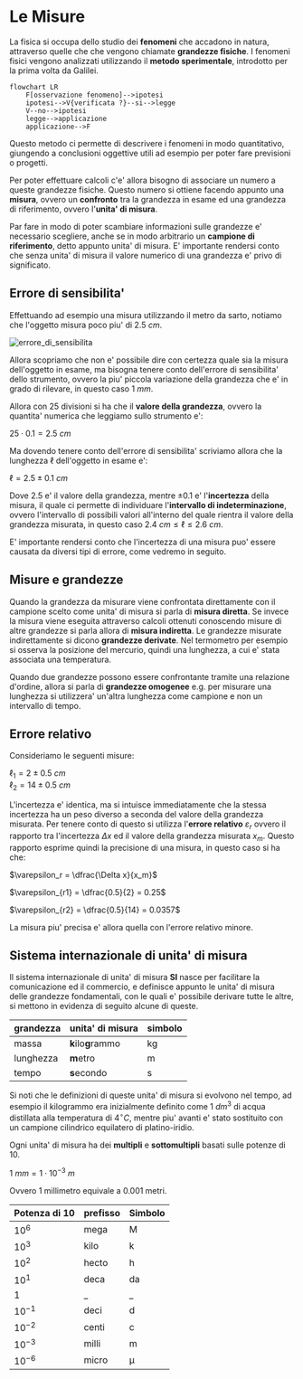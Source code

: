 # Le Misure  

La fisica si occupa dello studio dei **fenomeni** che accadono in natura, attraverso quelle che che vengono chiamate **grandezze fisiche**. I fenomeni fisici vengono analizzati utilizzando il **metodo sperimentale**, introdotto per la prima volta da Galilei.    

```mermaid
flowchart LR
    F[osservazione fenomeno]-->ipotesi
    ipotesi-->V{verificata ?}--si-->legge
    V--no-->ipotesi
    legge-->applicazione
    applicazione-->F
```

Questo metodo ci permette di descrivere i fenomeni in modo quantitativo, giungendo a conclusioni oggettive utili ad esempio per poter fare previsioni o progetti.  

Per poter effettuare calcoli c'e' allora bisogno di associare un numero a queste grandezze fisiche. Questo numero si ottiene facendo appunto una **misura**, ovvero un **confronto** tra la grandezza in esame ed una grandezza di riferimento, ovvero l'**unita' di misura**.  

Par fare in modo di poter scambiare informazioni sulle grandezze e' necessario scegliere, anche se in modo arbitrario un **campione di riferimento**, detto appunto unita' di misura. E' importante rendersi conto che senza unita' di misura il valore numerico di una grandezza e' privo di significato.  


## Errore di sensibilita'  

Effettuando ad esempio una misura utilizzando il metro da sarto, notiamo che l'oggetto misura poco piu' di $2.5\ cm$.  

![errore_di_sensibilita](https://github.com/dennyb87/phoenomena/assets/7195133/35473062-11da-4477-91a6-3dafc1c505e8)  

Allora scopriamo che non e' possibile dire con certezza quale sia la misura dell'oggetto in esame, ma bisogna tenere conto dell'errore di sensibilita' dello strumento, ovvero la piu' piccola variazione della grandezza che e' in grado di rilevare, in questo caso $1\ mm$.  

Allora con 25 divisioni si ha che il **valore della grandezza**, ovvero la quantita' numerica che leggiamo sullo strumento e':  

$25 \cdot 0.1 = 2.5\ cm$  

Ma dovendo tenere conto dell'errore di sensibilita' scriviamo allora che la lunghezza $\ell$ dell'oggetto in esame e':  

$\ell = 2.5\pm0.1\ cm$  

Dove $2.5$ e' il valore della grandezza, mentre $\pm0.1$ e' l'**incertezza** della misura, il quale ci permette di individuare l'**intervallo di indeterminazione**, ovvero l'intervallo di possibili valori all'interno del quale rientra il valore della grandezza misurata, in questo caso $2.4\ cm \le \ell \le 2.6\ cm$.  

E' importante rendersi conto che l'incertezza di una misura puo' essere causata da diversi tipi di errore, come vedremo in seguito.  

## Misure e grandezze  

Quando la grandezza da misurare viene confrontata direttamente con il campione scelto come unita' di misura si parla di **misura diretta**. Se invece la misura viene eseguita attraverso calcoli ottenuti conoscendo misure di altre grandezze si parla allora di **misura indiretta**. Le grandezze misurate indirettamente si dicono **grandezze derivate**. Nel termometro per esempio si osserva la posizione del mercurio, quindi una lunghezza, a cui e' stata associata una temperatura.  

Quando due grandezze possono essere confrontante tramite una relazione d'ordine, allora si parla di **grandezze omogenee** e.g. per misurare una lunghezza si utilizzera' un'altra lunghezza come campione e non un intervallo di tempo.  

## Errore relativo  

Consideriamo le seguenti misure:  

$\ell_1 = 2\pm 0.5\ cm$  
$\ell_2 = 14\pm 0.5\ cm$  

L'incertezza e' identica, ma si intuisce immediatamente che la stessa incertezza ha un peso diverso a seconda del valore della grandezza misurata. Per tenere conto di questo si utilizza l'**errore relativo** $\varepsilon_r$ ovvero il rapporto tra l'incertezza $\Delta x$ ed il valore della grandezza misurata $x_m$. Questo rapporto esprime quindi la precisione di una misura, in questo caso si ha che:  

$\varepsilon_r = \dfrac{\Delta x}{x_m}$  

$\varepsilon_{r1} = \dfrac{0.5}{2} = 0.25$  

$\varepsilon_{r2} = \dfrac{0.5}{14} = 0.0357$  

La misura piu' precisa e' allora quella con l'errore relativo minore.  

## Sistema internazionale di unita' di misura  

Il sistema internazionale di unita' di misura **SI** nasce per facilitare la comunicazione ed il commercio, e definisce appunto le unita' di misura delle grandezze fondamentali, con le quali e' possibile derivare tutte le altre, si mettono in evidenza di seguito alcune di queste.  

| grandezza | unita' di misura   | simbolo |
| --------- | ------------------ | ------- |
| massa     | **k**ilo**g**rammo | kg      |
| lunghezza | **m**etro          | m       |
| tempo     | **s**econdo        | s       |

Si noti che le definizioni di queste unita' di misura si evolvono nel tempo, ad esempio il kilogrammo era inizialmente definito come $1\ dm^3$ di acqua distillata alla temperatura di $4^\circ C$, mentre piu' avanti e' stato sostituito con un campione cilindrico equilatero di platino-iridio.  

Ogni unita' di misura ha dei **multipli** e **sottomultipli**  basati sulle potenze di 10.  

$1\ mm = 1 \cdot 10^{-3}\ m$  

Ovvero $1$ millimetro equivale a $0.001$ metri.  

 | Potenza di 10 | prefisso | Simbolo |
 | ------------- | -------- | ------- |
 | $10^6$        | mega     | M       |
 | $10^3$        | kilo     | k       |
 | $10^2$        | hecto    | h       |
 | $10^1$        | deca     | da      |
 | $1$           | _        | _       |
 | $10^{-1}$     | deci     | d       |
 | $10^{-2}$     | centi    | c       |
 | $10^{-3}$     | milli    | m       |
 | $10^{-6}$     | micro    | μ       |
